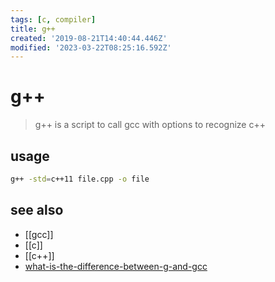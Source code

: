 ```yaml
---
tags: [c, compiler]
title: g++
created: '2019-08-21T14:40:44.446Z'
modified: '2023-03-22T08:25:16.592Z'
---
```


# g++

> g++ is a script to call gcc with options to recognize c++

## usage

```sh
g++ -std=c++11 file.cpp -o file
```

## see also

- [[gcc]]
- [[c]]
- [[c++]]
- [what-is-the-difference-between-g-and-gcc](https://stackoverflow.com/questions/172587/what-is-the-difference-between-g-and-gcc)
